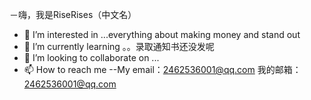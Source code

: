 －嗨，我是RiseRises（中文名）
- 👀 I’m interested in ...everything about making money and stand out
- 🌱 I’m currently learning 。。录取通知书还没发呢
- 💞️ I’m looking to collaborate on ...
- 📫 How to reach me --My email：2462536001@qq.com   我的邮箱：2462536001@qq.com

<!---
RiseRises/RiseRises is a ✨ special ✨ repository because its `README.md` (this file) appears on your GitHub profile.
You can click the Preview link to take a look at your changes.
--->
